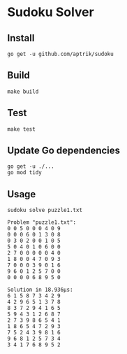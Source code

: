 # Sudoku Solver

## Install

    go get -u github.com/aptrik/sudoku

## Build

    make build

## Test

    make test

## Update Go dependencies

    go get -u ./...
    go mod tidy

## Usage

`sudoku solve puzzle1.txt`

    Problem "puzzle1.txt":
    0 0 5 0 0 0 4 0 9
    0 0 0 6 0 1 3 0 8
    0 3 0 2 0 0 1 0 5
    5 0 4 0 1 0 6 0 0
    2 7 0 0 0 0 0 4 0
    1 8 0 0 4 7 0 9 3
    7 0 0 0 3 9 0 1 6
    9 6 0 1 2 5 7 0 0
    0 0 0 0 6 8 9 5 0

    Solution in 18.936µs:
    6 1 5 8 7 3 4 2 9
    4 2 9 6 5 1 3 7 8
    8 3 7 2 9 4 1 6 5
    5 9 4 3 1 2 6 8 7
    2 7 3 9 8 6 5 4 1
    1 8 6 5 4 7 2 9 3
    7 5 2 4 3 9 8 1 6
    9 6 8 1 2 5 7 3 4
    3 4 1 7 6 8 9 5 2
